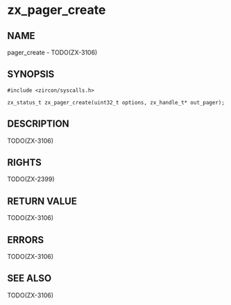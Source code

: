 # zx_pager_create

## NAME

<!-- Updated by update-docs-from-abigen, do not edit. -->

pager_create - TODO(ZX-3106)

## SYNOPSIS

<!-- Updated by update-docs-from-abigen, do not edit. -->

```
#include <zircon/syscalls.h>

zx_status_t zx_pager_create(uint32_t options, zx_handle_t* out_pager);
```

## DESCRIPTION

TODO(ZX-3106)

## RIGHTS

<!-- Updated by update-docs-from-abigen, do not edit. -->

TODO(ZX-2399)

## RETURN VALUE

TODO(ZX-3106)

## ERRORS

TODO(ZX-3106)

## SEE ALSO

TODO(ZX-3106)
